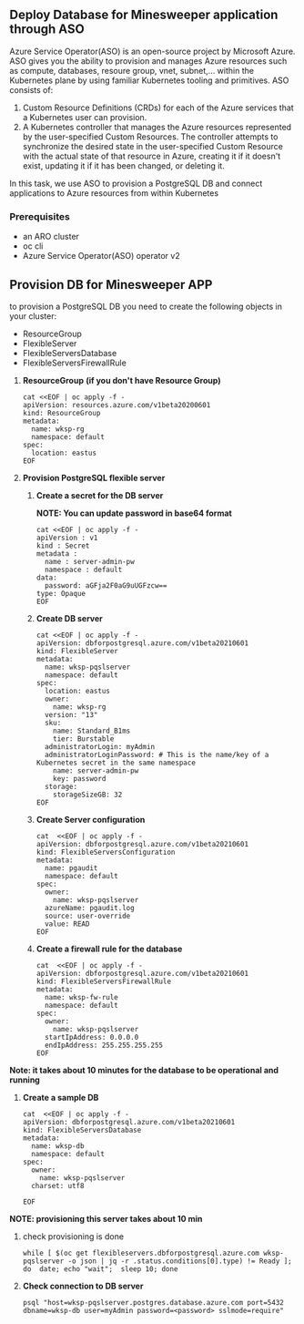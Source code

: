 ## Deploy Database for Minesweeper application through ASO
Azure Service Operator(ASO) is an open-source project by Microsoft Azure. ASO gives you the ability to provision and manages Azure resources such as compute, databases, resoure group, vnet, subnet,... within the Kubernetes plane by using familiar Kubernetes tooling and primitives. ASO consists of:
1. Custom Resource Definitions (CRDs) for each of the Azure services that a Kubernetes user can provision.
2. A Kubernetes controller that manages the Azure resources represented by the user-specified Custom Resources. The controller attempts to synchronize the desired state in the user-specified Custom Resource with the actual state of that resource in Azure, creating it if it doesn't exist, updating it if it has been changed, or deleting it.

In this task, we use ASO to provision a PostgreSQL DB and connect applications to Azure resources from within Kubernetes

### Prerequisites

* an ARO cluster
* oc cli
* Azure Service Operator(ASO) operator v2
  
## Provision DB for Minesweeper APP

to provision a PostgreSQL DB you need to create the following objects in your cluster:
 - ResourceGroup  
 - FlexibleServer  
 - FlexibleServersDatabase 
 - FlexibleServersFirewallRule

1. **ResourceGroup**  **(if you don't have Resource Group)**
   ```
   cat <<EOF | oc apply -f -
   apiVersion: resources.azure.com/v1beta20200601
   kind: ResourceGroup
   metadata:
     name: wksp-rg
     namespace: default
   spec:
     location: eastus
   EOF
   ```
1. **Provision PostgreSQL flexible server**

   1. **Create a secret for the DB server**
      
      **NOTE: You can update password in base64 format**
      ```
      cat <<EOF | oc apply -f -
      apiVersion : v1
      kind : Secret
      metadata : 
        name : server-admin-pw
        namespace : default
      data:
        password: aGFja2F0aG9uUGFzcw==
      type: Opaque
      EOF
      ```
            
   2. **Create DB server**
      
      ```
      cat <<EOF | oc apply -f -
      apiVersion: dbforpostgresql.azure.com/v1beta20210601
      kind: FlexibleServer
      metadata:
        name: wksp-pqslserver
        namespace: default
      spec:
        location: eastus
        owner:
          name: wksp-rg
        version: "13"
        sku:
          name: Standard_B1ms
          tier: Burstable
        administratorLogin: myAdmin
        administratorLoginPassword: # This is the name/key of a Kubernetes secret in the same namespace
          name: server-admin-pw
          key: password
        storage:
          storageSizeGB: 32
      EOF
      ```
      
   3. **Create Server configuration**
      ```
      cat  <<EOF | oc apply -f -
      apiVersion: dbforpostgresql.azure.com/v1beta20210601
      kind: FlexibleServersConfiguration
      metadata:
        name: pgaudit
        namespace: default
      spec:
        owner:
          name: wksp-pqslserver
        azureName: pgaudit.log
        source: user-override
        value: READ
      EOF
      ```
   4. **Create a firewall rule for the database**
      ```
      cat  <<EOF | oc apply -f -
      apiVersion: dbforpostgresql.azure.com/v1beta20210601
      kind: FlexibleServersFirewallRule
      metadata:
        name: wksp-fw-rule
        namespace: default
      spec:
        owner:
          name: wksp-pqslserver
        startIpAddress: 0.0.0.0
        endIpAddress: 255.255.255.255
      EOF
      ```

**Note: it takes about 10 minutes for the database to be operational and running** 

 
1. **Create a sample DB**
   ```
   cat  <<EOF | oc apply -f -
   apiVersion: dbforpostgresql.azure.com/v1beta20210601
   kind: FlexibleServersDatabase
   metadata:
     name: wksp-db
     namespace: default
   spec:
     owner:
       name: wksp-pqslserver
     charset: utf8
   
   EOF
   ```

**NOTE: provisioning this server takes about 10 min**
1. check provisioning is done
   ```
   while [ $(oc get flexibleservers.dbforpostgresql.azure.com wksp-pqslserver -o json | jq -r .status.conditions[0].type) != Ready ]; do  date; echo "wait";  sleep 10; done
   ```
   

1. **Check connection to DB server**
   ```
   psql "host=wksp-pqslserver.postgres.database.azure.com port=5432 dbname=wksp-db user=myAdmin password=<password> sslmode=require"
   ```